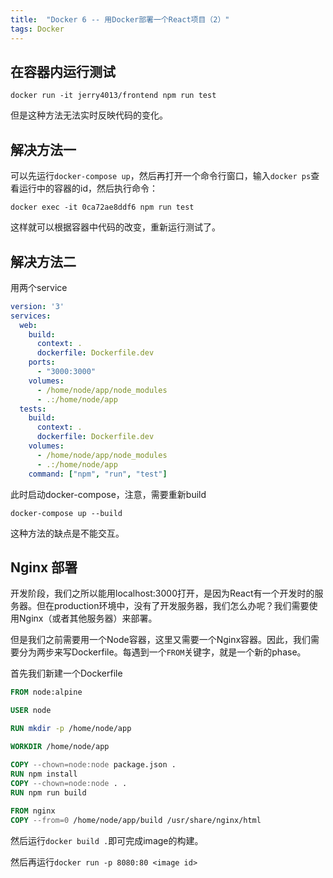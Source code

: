 ```yaml
---
title:  "Docker 6 -- 用Docker部署一个React项目（2）"
tags: Docker
---
```


## 在容器内运行测试

```
docker run -it jerry4013/frontend npm run test
```

但是这种方法无法实时反映代码的变化。

## 解决方法一

可以先运行`docker-compose up`，然后再打开一个命令行窗口，输入`docker ps`查看运行中的容器的id，然后执行命令：

```
docker exec -it 0ca72ae8ddf6 npm run test
```

这样就可以根据容器中代码的改变，重新运行测试了。

## 解决方法二

用两个service

```yml
version: '3'
services: 
  web: 
    build: 
      context: .
      dockerfile: Dockerfile.dev
    ports: 
      - "3000:3000"
    volumes:
      - /home/node/app/node_modules
      - .:/home/node/app
  tests: 
    build: 
      context: .
      dockerfile: Dockerfile.dev
    volumes:
      - /home/node/app/node_modules
      - .:/home/node/app
    command: ["npm", "run", "test"]
```

此时启动docker-compose，注意，需要重新build

```
docker-compose up --build
```

这种方法的缺点是不能交互。

## Nginx 部署

开发阶段，我们之所以能用localhost:3000打开，是因为React有一个开发时的服务器。但在production环境中，没有了开发服务器，我们怎么办呢？我们需要使用Nginx（或者其他服务器）来部署。

但是我们之前需要用一个Node容器，这里又需要一个Nginx容器。因此，我们需要分为两步来写Dockerfile。每遇到一个`FROM`关键字，就是一个新的phase。

首先我们新建一个Dockerfile

```Dockerfile
FROM node:alpine

USER node

RUN mkdir -p /home/node/app

WORKDIR /home/node/app

COPY --chown=node:node package.json .
RUN npm install
COPY --chown=node:node . .
RUN npm run build
 
FROM nginx
COPY --from=0 /home/node/app/build /usr/share/nginx/html
```

然后运行`docker build .`即可完成image的构建。

然后再运行`docker run -p 8080:80 <image id>`


